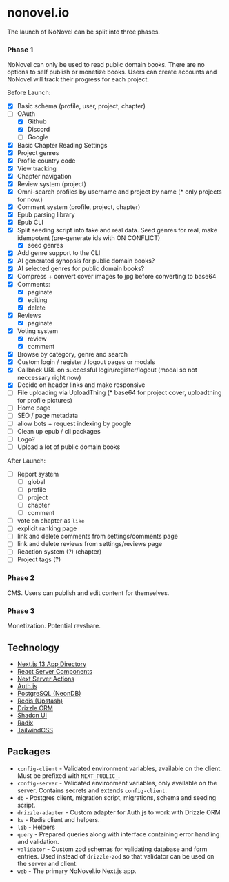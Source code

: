 # nonovel.io

The launch of NoNovel can be split into three phases.

### Phase 1

NoNovel can only be used to read public domain books. There are no options to self publish or monetize books. Users can create accounts and NoNovel will track their progress for each project.

Before Launch:

- [x] Basic schema (profile, user, project, chapter)
- [ ] OAuth
  - [x] Github
  - [x] Discord
  - [ ] Google
- [x] Basic Chapter Reading Settings
- [x] Project genres
- [x] Profile country code
- [x] View tracking
- [x] Chapter navigation
- [x] Review system (project)
- [x] Omni-search profiles by username and project by name (\* only projects for now.)
- [x] Comment system (profile, project, chapter)
- [x] Epub parsing library
- [x] Epub CLI
- [x] Split seeding script into fake and real data. Seed genres for real, make idempotent (pre-generate ids with ON CONFLICT)
  - [x] seed genres
- [x] Add genre support to the CLI
- [x] AI generated synopsis for public domain books?
- [x] AI selected genres for public domain books?
- [x] Compress + convert cover images to jpg before converting to base64
- [x] Comments:
  - [x] paginate
  - [x] editing
  - [x] delete
- [x] Reviews
  - [x] paginate
- [x] Voting system
  - [x] review
  - [x] comment
- [x] Browse by category, genre and search
- [x] Custom login / register / logout pages or modals
- [x] Callback URL on successful login/register/logout (modal so not neccessary right now)
- [x] Decide on header links and make responsive
- [ ] File uploading via UploadThing (\* base64 for project cover, uploadthing for profile pictures)
- [ ] Home page
- [ ] SEO / page metadata
- [ ] allow bots + request indexing by google
- [ ] Clean up epub / cli packages
- [ ] Logo?
- [ ] Upload a lot of public domain books

After Launch:

- [ ] Report system
  - [ ] global
  - [ ] profile
  - [ ] project
  - [ ] chapter
  - [ ] comment
- [ ] vote on chapter as `like`
- [ ] explicit ranking page
- [ ] link and delete comments from settings/comments page
- [ ] link and delete reviews from settings/reviews page
- [ ] Reaction system (?) (chapter)
- [ ] Project tags (?)

### Phase 2

CMS. Users can publish and edit content for themselves.

### Phase 3

Monetization. Potential revshare.

## Technology

- [Next.js 13 App Directory](https://nextjs.org/docs/getting-started/project-structure)
- [React Server Components](https://github.com/reactjs/rfcs/blob/main/text/0188-server-components.md)
- [Next Server Actions](https://nextjs.org/docs/app/building-your-application/data-fetching/server-actions)
- [Auth.js](https://next-auth.js.org/)
- [PostgreSQL (NeonDB)](https://neon.tech/)
- [Redis (Upstash)](https://upstash.com/)
- [Drizzle ORM](https://github.com/drizzle-team/drizzle-orm)
- [Shadcn UI](https://ui.shadcn.com/)
- [Radix](https://www.radix-ui.com/)
- [TailwindCSS](https://tailwindcss.com/)

## Packages

- `config-client` - Validated environment variables, available on the client. Must be prefixed with `NEXT_PUBLIC_`.
- `config-server` - Validated environment variables, only available on the server. Contains secrets and extends `config-client`.
- `db` - Postgres client, migration script, migrations, schema and seeding script.
- `drizzle-adapter` - Custom adapter for Auth.js to work with Drizzle ORM
- `kv` - Redis client and helpers.
- `lib` - Helpers
- `query` - Prepared queries along with interface containing error handling and validation.
- `validator` - Custom zod schemas for validating database and form entries. Used instead of `drizzle-zod` so that validator can be used on the server and client.
- `web` - The primary NoNovel.io Next.js app.
